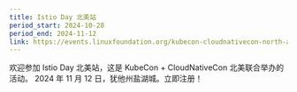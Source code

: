 ```yaml
---
title: Istio Day 北美站
period_start: 2024-10-28
period_end: 2024-11-12
link: https://events.linuxfoundation.org/kubecon-cloudnativecon-north-america/co-located-events/istio-day/
---
```


欢迎参加 Istio Day 北美站，这是 KubeCon + CloudNativeCon 北美联合举办的活动。
2024 年 11 月 12 日，犹他州盐湖城。立即注册！
